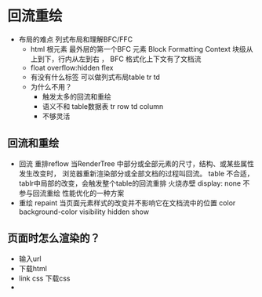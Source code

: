# 回流重绘
- 布局的难点 列式布局和理解BFC/FFC
  - html 根元素 最外层的第一个BFC 元素
    Block Formatting Context 块级从上到下，行内从左到右 ， BFC 格式化上下文有了文档流
  - float overflow:hidden flex
  - 有没有什么标签  可以做列式布局table
  tr td
  - 为什么不用？
    - 触发太多的回流和重绘
    - 语义不和 table数据表
      tr row
      td column
    - 不够灵活 

## 回流和重绘
- 回流 重排reflow
  当RenderTree 中部分或全部元素的尺寸，结构、或某些属性发生改变时，
  浏览器重新渲染部分或全部文档的过程叫回流。
  table 不合适，tablr中局部的改变，会触发整个table的回流重排
  火烧赤壁
  display: none 不参与回流重绘 性能优化的一种方案
- 重绘 repaint
  当页面元素样式的改变并不影响它在文档流中的位置
  color background-color visibility hidden show

## 页面时怎么渲染的？
- 输入url
- 下载html
- link  css 下载css
- 
    